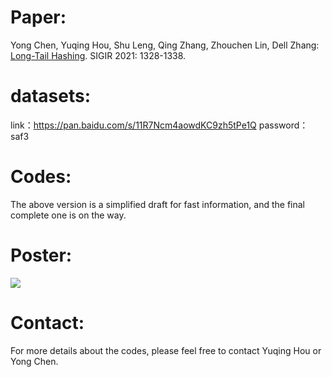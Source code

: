# Paper:
Yong Chen, Yuqing Hou, Shu Leng, Qing Zhang, Zhouchen Lin, Dell Zhang: [Long-Tail Hashing](https://dl.acm.org/doi/abs/10.1145/3404835.3462888). SIGIR 2021: 1328-1338.

# datasets:
link：https://pan.baidu.com/s/11R7Ncm4aowdKC9zh5tPe1Q 
password：saf3

# Codes:
The above version is a simplified draft for fast information, and the final complete one is on the way.

# Poster:
![](poster/poster-LTH-SIGIR2021_36x24.png)

# Contact:
For more details about the codes, please feel free to contact Yuqing Hou or Yong Chen.
